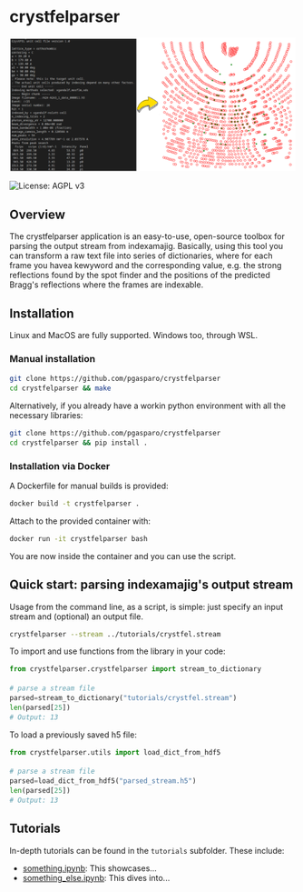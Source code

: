 # crystfelparser
![](docs/crystfelexporter_schema.png)

![License: AGPL v3](https://img.shields.io/badge/License-AGPL%20v3-blue.svg)

## Overview 
The crystfelparser application is an easy-to-use, open-source toolbox for parsing the output stream from indexamajig.
Basically, using this tool you can transform a raw text file into series of dictionaries, where for each frame you havea kewyword and the corresponding value, e.g. the strong reflections found by the spot finder and the positions of the predicted Bragg's reflections where the frames are indexable.

## Installation

Linux and MacOS are fully supported. Windows too, through WSL. 

### Manual installation

```bash
git clone https://github.com/pgasparo/crystfelparser 
cd crystfelparser && make
```

Alternatively, if you already have a workin python environment with all the necessary libraries:

```bash
git clone https://github.com/pgasparo/crystfelparser 
cd crystfelparser && pip install . 
```


### Installation via Docker

A Dockerfile for manual builds is provided:

```bash
docker build -t crystfelparser . 
```

Attach to the provided container with:

```bash
docker run -it crystfelparser bash
```

You are now inside the container and you can use the script.

## Quick start: parsing indexamajig's output stream

Usage from the command line, as a script, is simple: just specify an input stream and (optional) an output file.

```bash
crystfelparser --stream ../tutorials/crystfel.stream
```

To import and use functions from the library in your code:

```python
from crystfelparser.crystfelparser import stream_to_dictionary

# parse a stream file
parsed=stream_to_dictionary("tutorials/crystfel.stream")
len(parsed[25])
# Output: 13
```

To load a previously saved h5 file:

```python
from crystfelparser.utils import load_dict_from_hdf5

# parse a stream file
parsed=load_dict_from_hdf5("parsed_stream.h5")
len(parsed[25])
# Output: 13
```

## Tutorials

In-depth tutorials can be found in the `tutorials` subfolder. These include: 

- [something.ipynb](tutorials/something.ipynb): This showcases...
- [something_else.ipynb](tutorials/something_else.ipynb): This dives into...
